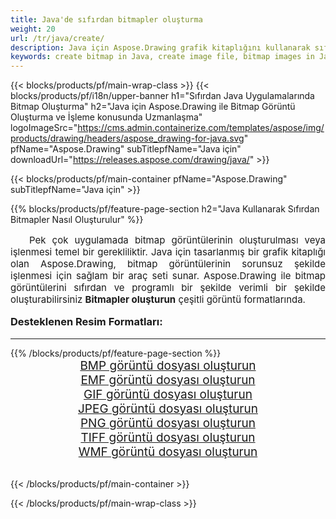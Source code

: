 ```yaml
---
title: Java'de sıfırdan bitmapler oluşturma
weight: 20
url: /tr/java/create/
description: Java için Aspose.Drawing grafik kitaplığını kullanarak sıfırdan bitmapler oluşturma
keywords: create bitmap in Java, create image file, bitmap images in Java, bitmap from scratch, graphic library Java için, generate images in Java
---
```


{{< blocks/products/pf/main-wrap-class >}}
{{< blocks/products/pf/i18n/upper-banner h1="Sıfırdan Java Uygulamalarında Bitmap Oluşturma" h2="Java için Aspose.Drawing ile Bitmap Görüntü Oluşturma ve İşleme konusunda Uzmanlaşma" logoImageSrc="https://cms.admin.containerize.com/templates/aspose/img/products/drawing/headers/aspose_drawing-for-java.svg" pfName="Aspose.Drawing" subTitlepfName="Java için" downloadUrl="https://releases.aspose.com/drawing/java/" >}}

{{< blocks/products/pf/main-container pfName="Aspose.Drawing" subTitlepfName="Java için" >}}

{{% blocks/products/pf/feature-page-section  h2="Java Kullanarak Sıfırdan Bitmapler Nasıl Oluşturulur" %}}
<p align="justify" style="text-indent:2em;font-size:15px;">
Pek çok uygulamada bitmap görüntülerinin oluşturulması veya işlenmesi temel bir gerekliliktir. Java için tasarlanmış bir grafik kitaplığı olan Aspose.Drawing, bitmap görüntülerinin sorunsuz şekilde işlenmesi için sağlam bir araç seti sunar. Aspose.Drawing ile bitmap görüntülerini sıfırdan ve programlı bir şekilde verimli bir şekilde oluşturabilirsiniz <b>Bitmapler oluşturun</b> çeşitli görüntü formatlarında.
</p>

<h3 style="margin-top:16px;">
Desteklenen Resim Formatları:
</h3>

<hr/>
{{% /blocks/products/pf/feature-page-section %}}
<div class="container-fluid productfamilypage bg-gray">
    <div class="convertypes bg-gray agp-content section">
        <div class="container">
		    <div class="row other-converters" style="gap: 10px;font-size: 19px;text-align:center;">
		        <div class='col-md-3 other-converter remove-lp remove-rp'><a href="bmp/" style="padding:15px;">BMP görüntü dosyası oluşturun</a></div>
                <div class='col-md-3 other-converter remove-lp remove-rp'><a href="emf/" style="padding:15px;">EMF görüntü dosyası oluşturun</a></div>
                <div class='col-md-3 other-converter remove-lp remove-rp'><a href="gif/" style="padding:15px;">GIF görüntü dosyası oluşturun</a></div>
                <div class='col-md-3 other-converter remove-lp remove-rp'><a href="jpeg/" style="padding:15px;">JPEG görüntü dosyası oluşturun</a></div>
                <div class='col-md-3 other-converter remove-lp remove-rp'><a href="png/" style="padding:15px;">PNG görüntü dosyası oluşturun</a></div>
                <div class='col-md-3 other-converter remove-lp remove-rp'><a href="tiff/" style="padding:15px;">TIFF görüntü dosyası oluşturun</a></div>
                <div class='col-md-3 other-converter remove-lp remove-rp'><a href="wmf/" style="padding:15px;">WMF görüntü dosyası oluşturun</a></div>
            </div>
        </div>
    </div>
</div>
<br/>

{{< /blocks/products/pf/main-container >}}

{{< /blocks/products/pf/main-wrap-class >}}
